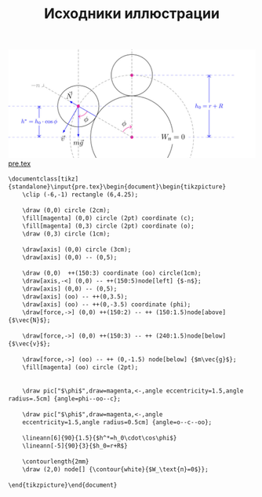 ﻿---
title: "Исходники иллюстрации"
type: "notpost"
---
<a class="imag2" href="/cook/gallery/tikzpict_6898e20ace83e782b0455523ca561627.tex"><img src="/cook/gallery/tikzpict_6898e20ace83e782b0455523ca561627.pdf.jpg" alt=""></a>
<a href="/cook/gallery/pre">pre.tex</a>
<pre><code class="language-latex">\documentclass[tikz]{standalone}\input{pre.tex}\begin{document}\begin{tikzpicture}
	\clip (-6,-1) rectangle (6,4.25);

	\draw (0,0) circle (2cm);
	\fill[magenta] (0,0) circle (2pt) coordinate (c);
	\fill[magenta] (0,3) circle (2pt) coordinate (o);
	\draw (0,3) circle (1cm);

	\draw[axis] (0,0) circle (3cm);
	\draw[axis] (0,0) -- (0,5);

	\draw (0,0)  ++(150:3) coordinate (oo) circle(1cm);
	\draw[axis,-<] (0,0) -- ++(150:5)node[left] {$-n$};
	\draw[axis] (0,0) -- (0,5);
	\draw[axis] (oo) -- ++(0,3.5);
	\draw[axis] (oo) -- ++(0,-3.5) coordinate (phi);
	\draw[force,->] (0,0) ++(150:2) -- ++ (150:1.5)node[above] {$\vec{N}$};

	\draw[force,->] (0,0) ++(150:3) -- ++ (240:1.5)node[below] {$\vec{v}$};

	\draw[force,->] (oo) -- ++ (0,-1.5) node[below] {$m\vec{g}$};
	\fill[magenta] (oo) circle (2pt);


	\draw pic["$\phi$",draw=magenta,<-,angle eccentricity=1.5,angle radius=.5cm] {angle=phi--oo--c};   
	
	\draw pic["$\phi$",draw=magenta,<-,angle 
	eccentricity=1.5,angle radius=0.5cm] {angle=o--c--oo};   

	\lineann[6]{90}{1.5}{$h^*=h_0\cdot\cos\phi$}
	\lineann[-5]{90}{3}{$h_0=r+R$}

	\contourlength{2mm}
	\draw (2,0) node[] {\contour{white}{$W_\text{п}=0$}};

\end{tikzpicture}\end{document}</code></pre>